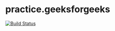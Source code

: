 practice.geeksforgeeks
======================

[![Build Status](https://secure.travis-ci.org/javadev/practice.geeksforgeeks.svg)](https://travis-ci.org/javadev/practice.geeksforgeeks)
